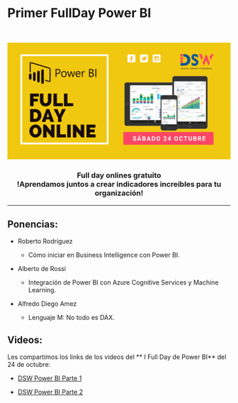
# Primer FullDay Power BI

<!-- PROJECT LOGO -->
<br />
<p align="center">
  <a href="#">
    <img src="cover.png">
  </a>
  <h3 align="center">Full day onlines gratuito<br>
  !Aprendamos juntos a crear indicadores increíbles para tu organización! </h3>  
</p>
<hr style="height:2px;border-width:0;color:gray;background-color:gray">

## Ponencias: 

- Roberto Rodríguez

     * Cómo iniciar en Business Intelligence con Power BI.

- Alberto de Rossi

     * Integración de Power BI con Azure Cognitive Services y Machine Learning.

- Alfredo Diego Amez

     * Lenguaje M: No todo es DAX.

## Videos:

Les compartimos los links de los videos del ** I Full Day de Power BI** del 24 de octubre:

- [DSW Power BI Parte 1](http://bit.ly/DSW_FullDay_Power_BI_Parte1)

- [DSW Power BI Parte 2](http://bit.ly/DSW_FullDay_Power_BI_Parte2)

